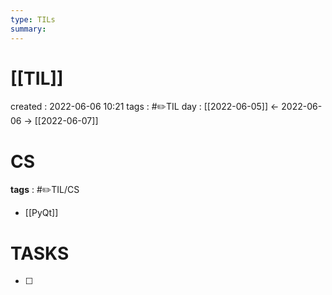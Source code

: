 ```yaml
---
type: TILs
summary: 
---
```


# [[TIL]]
created : 2022-06-06 10:21
tags : #✏️TIL
day : [[2022-06-05]] ← 2022-06-06 → [[2022-06-07]]

# CS
**tags** : #✏️TIL/CS
- [[PyQt]]


# TASKS
- [ ] 
